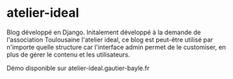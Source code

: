 # atelier-ideal

Blog développé en Django. Initalement développé à la demande de l'association Toulousaine l'atelier ideal, ce blog est peut-être utilisé par n'importe quelle structure car l'interface admin permet de le customiser, en plus de gérer le contenu et les utilisateurs.

Démo disponible sur atelier-ideal.gautier-bayle.fr
